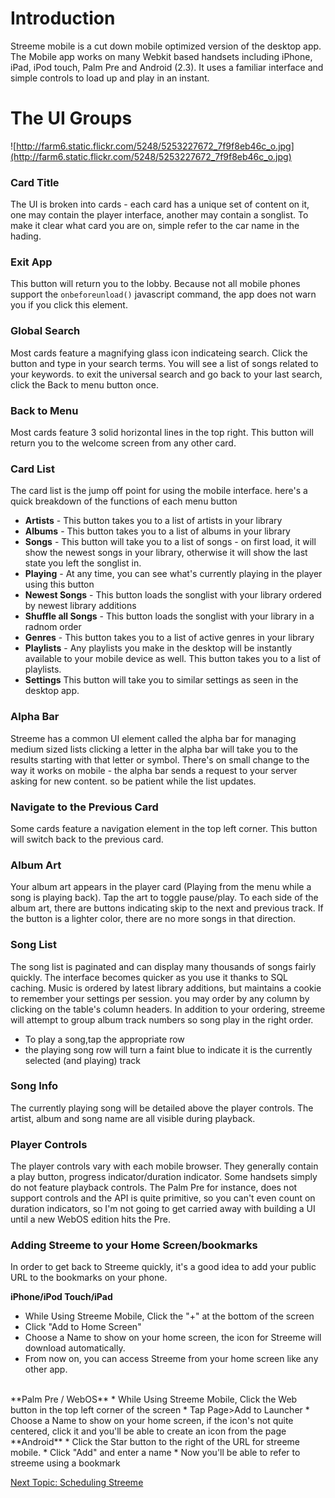 # Introduction #

Streeme mobile is a cut down mobile optimized version of the desktop app. The Mobile app works on many Webkit based handsets including iPhone, iPad, iPod touch, Palm Pre and Android (2.3). It uses a familiar interface and simple controls to load up and play in an instant.

# The UI Groups #

![http://farm6.static.flickr.com/5248/5253227672_7f9f8eb46c_o.jpg](http://farm6.static.flickr.com/5248/5253227672_7f9f8eb46c_o.jpg)

### Card Title ###
The UI is broken into cards - each card has a unique set of content on it, one may contain the player interface, another may contain a songlist. To make it clear what card you are on, simple refer to the car name in the hading.

### Exit App ###
This button will return you to the lobby. Because not all mobile phones support the `onbeforeunload()` javascript command, the app does not warn you if you click this element.

### Global Search ###
Most cards feature a magnifying glass icon indicateing search. Click the button and type in your search terms. You will see a list of songs related to your keywords. to exit the universal search and go back to your last search, click the Back to menu button once.

### Back to Menu ###
Most cards feature 3 solid horizontal lines in the top right. This button will return you to the welcome screen from any other card.

### Card List ###
The card list is the jump off point for using the mobile interface. here's a quick breakdown of the functions of each menu button
  * **Artists** - This button takes you to a list of artists in your library
  * **Albums** - This button takes you to a list of albums in your library
  * **Songs** - This button will take you to a list of songs - on first load, it will show the newest songs in your library, otherwise it will show the last state you left the songlist in.
  * **Playing** - At any time, you can see what's currently playing in the player using this button
  * **Newest Songs** - This button loads the songlist with your library ordered by newest  library additions
  * **Shuffle all Songs** - This button loads the songlist with your library in a radnom order
  * **Genres** - This button takes you to a list of active genres in your library
  * **Playlists** - Any playlists you make in the desktop will be instantly available to your mobile device as well. This button takes you to a list of playlists.
  * **Settings** This button will take you to similar settings as seen in the desktop app.

### Alpha Bar ###
Streeme has a common UI element called the alpha bar for managing medium sized lists clicking a letter in the alpha bar will take you to the results starting with that letter or symbol. There's on small change to the way it works on mobile - the alpha bar sends a request to your server asking for new content. so be patient while the list updates.

### Navigate to the Previous Card ###
Some cards feature a navigation element in the top left corner. This button will switch back to the previous card.

### Album Art ###
Your album art appears in the player card (Playing from the menu while a song is playing back). Tap the art to toggle pause/play. To each side of the album art, there are buttons indicating skip to the next and previous track. If the button is a lighter color, there are no more songs in that direction.

### Song List ###
The song list is paginated and can display many thousands of songs fairly quickly. The interface becomes quicker as you use it thanks to SQL caching. Music is ordered by latest library additions, but maintains a cookie to remember your settings per session. you may order by any column by clicking on the table's column headers. In addition to your ordering, streeme will attempt to group album track numbers so song play in the right order.
  * To play a song,tap the appropriate row
  * the playing song row will turn a faint blue to indicate it is the currently selected (and playing) track

### Song Info ###
The currently playing song will be detailed above the player controls. The artist, album and song name are all visible during playback.

### Player Controls ###
The player controls vary with each mobile browser. They generally contain a play button, progress indicator/duration indicator. Some handsets simply do not feature playback controls. The Palm Pre for instance, does not support controls and the API is quite primitive, so you can't even count on duration indicators, so I'm not going to get carried away with building a UI until a new WebOS edition hits the Pre.

### Adding Streeme to your Home Screen/bookmarks ###
In order to get back to Streeme quickly, it's a good idea to add your public URL to the bookmarks on your phone.

**iPhone/iPod Touch/iPad**
  * While Using Streeme Mobile, Click the "+" at the bottom of the screen
  * Click "Add to Home Screen"
  * Choose a Name to show on your home screen, the icon for Streeme will download automatically.
  * From now on, you can access Streeme from your home screen like any other app.
<br />
**Palm Pre / WebOS**
  * While Using Streeme Mobile, Click the Web button in the top left corner of the screen
  * Tap Page>Add to Launcher
  * Choose a Name to show on your home screen, if the icon's not quite centered, click it and you'll be able to create an icon from the page
<br />
**Android**
  * Click the Star button to the right of the URL for streeme mobile.
  * Click "Add" and enter a name
  * Now you'll be able to refer to streeme using a bookmark

[Next Topic: Scheduling Streeme](SchedulingStreeme.md)

